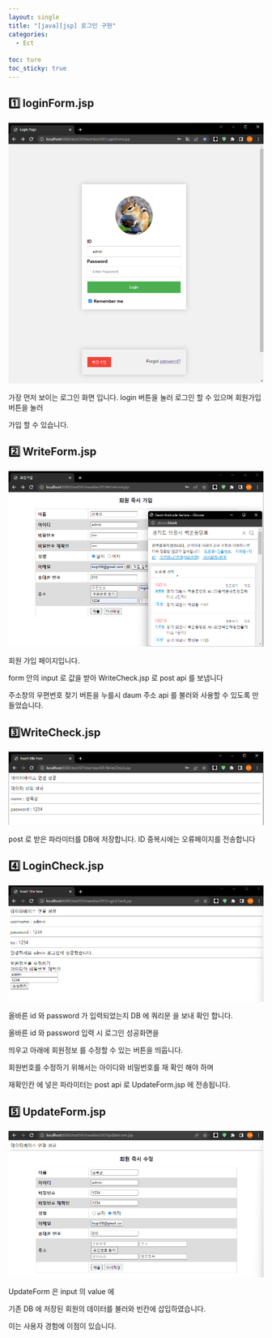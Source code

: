 ```yaml
---
layout: single
title: "[java][jsp] 로그인 구현"
categories:
  - Ect

toc: ture
toc_sticky: true
---
```


## 1️⃣ loginForm.jsp

![Untitled](%5Bjava%5D%5Bjsp%5D%20%E1%84%85%E1%85%A9%E1%84%80%E1%85%B3%E1%84%8B%E1%85%B5%E1%86%AB%20%E1%84%80%E1%85%AE%E1%84%92%E1%85%A7%E1%86%AB%20e51e610806234f6d9c22d87d2b3ca3bc/Untitled.png)

가장 먼저 보이는 로그인 화면 입니다. login 버튼을 눌러 로그인 할 수 있으며 회원가입 버튼을 눌러

가입 할 수 있습니다.

## 2️⃣ WriteForm.jsp

![Untitled](%5Bjava%5D%5Bjsp%5D%20%E1%84%85%E1%85%A9%E1%84%80%E1%85%B3%E1%84%8B%E1%85%B5%E1%86%AB%20%E1%84%80%E1%85%AE%E1%84%92%E1%85%A7%E1%86%AB%20e51e610806234f6d9c22d87d2b3ca3bc/Untitled%201.png)

회원 가입 페이지입니다.

form 안의 input 로 값을 받아 WriteCheck.jsp 로 post api 를 보냅니다

주소창의 우편번호 찾기 버튼을 누를시 daum 주소 api 를 불러와 사용할 수 있도록 만들었습니다.

## 3️⃣WriteCheck.jsp

![Untitled](%5Bjava%5D%5Bjsp%5D%20%E1%84%85%E1%85%A9%E1%84%80%E1%85%B3%E1%84%8B%E1%85%B5%E1%86%AB%20%E1%84%80%E1%85%AE%E1%84%92%E1%85%A7%E1%86%AB%20e51e610806234f6d9c22d87d2b3ca3bc/Untitled%202.png)

post 로 받은 파라미터를 DB에 저장합니다. ID 중복시에는 오류페이지를 전송합니다

## 4️⃣ LoginCheck.jsp

![Untitled](%5Bjava%5D%5Bjsp%5D%20%E1%84%85%E1%85%A9%E1%84%80%E1%85%B3%E1%84%8B%E1%85%B5%E1%86%AB%20%E1%84%80%E1%85%AE%E1%84%92%E1%85%A7%E1%86%AB%20e51e610806234f6d9c22d87d2b3ca3bc/Untitled%203.png)

올바른 id 와 password 가 입력되었는지 DB 에 쿼리문 을 보내 확인 합니다.

올바른 id 와 password 입력 시 로그인 성공화면을

띄우고 아래에 회원정보 를 수정할 수 있는 버튼을 띄웁니다.

회원번호를 수정하기 위해서는 아이디와 비밀번호를 재 확인 해야 하며

재확인칸 에 넣은 파라미터는 post api 로 UpdateForm.jsp 에 전송됩니다.

## 5️⃣ UpdateForm.jsp

![Untitled](%5Bjava%5D%5Bjsp%5D%20%E1%84%85%E1%85%A9%E1%84%80%E1%85%B3%E1%84%8B%E1%85%B5%E1%86%AB%20%E1%84%80%E1%85%AE%E1%84%92%E1%85%A7%E1%86%AB%20e51e610806234f6d9c22d87d2b3ca3bc/Untitled%204.png)

UpdateForm 은 input 의 value 에

기존 DB 에 저장된 회원의 데이터를 불러와 빈칸에 삽입하였습니다.

이는 사용자 경험에 이점이 있습니다.
